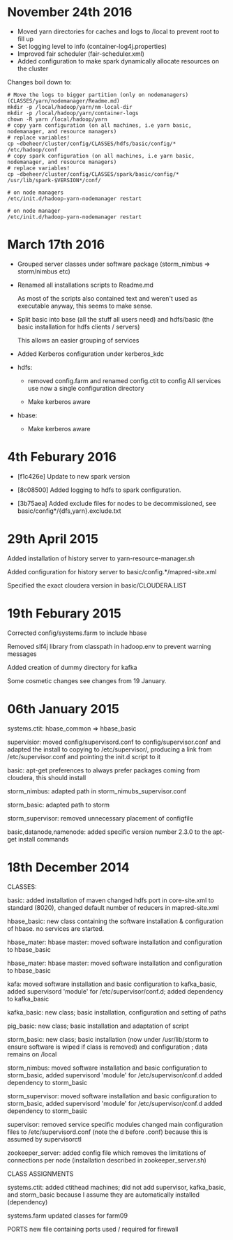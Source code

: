 # November 24th 2016


* Moved yarn directories for caches and logs to /local to prevent root to fill up
* Set logging level to info (container-log4j.properties)
* Improved fair scheduler (fair-scheduler.xml)
* Added configuration to make spark dynamically allocate resources on the cluster

Changes boil down to:

    # Move the logs to bigger partition (only on nodemanagers) (CLASSES/yarn/nodemanager/Readme.md)
    mkdir -p /local/hadoop/yarn/nm-local-dir
    mkdir -p /local/hadoop/yarn/container-logs
    chown -R yarn /local/hadoop/yarn
    # copy yarn configuration (on all machines, i.e yarn basic, nodemanager, and resource managers) 
    # replace variables!
    cp ~dbeheer/cluster/config/CLASSES/hdfs/basic/config/* /etc/hadoop/conf
    # copy spark configuration (on all machines, i.e yarn basic, nodemanager, and resource managers) 
    # replace variables!
    cp ~dbeheer/cluster/config/CLASSES/spark/basic/config/* /usr/lib/spark-$VERSION*/conf/

    # on node managers
    /etc/init.d/hadoop-yarn-nodemanager restart

    # on node manager
    /etc/init.d/hadoop-yarn-nodemanager restart

# March 17th 2016

* Grouped server classes under software package (storm_nimbus => storm/nimbus etc)
* Renamed all installations scripts to Readme.md 

   As most of the scripts also contained text and weren't used as executable anyway, this seems to make sense.

* Split basic into base (all the stuff all users need) and hdfs/basic (the basic installation for hdfs clients / servers)

   This allows an easier grouping of services

* Added Kerberos configuration under kerberos_kdc
  
* hdfs: 

  * removed config.farm and renamed config.ctit to config
    All services use now a single configuration directory
   
  * Make kerberos aware
   
* hbase: 

  * Make kerberos aware


# 4th Feburary 2016
* [f1c426e] Update to new spark version

* [8c08500] Added logging to hdfs to spark configuration.

* [3b75aea] Added exclude files for nodes to be decommissioned, see basic/config*/{dfs,yarn}.exclude.txt

# 29th April 2015

Added installation of history server to yarn-resource-manager.sh

Added configuration for history server to basic/config.*/mapred-site.xml

Specified the exact cloudera version in basic/CLOUDERA.LIST

# 19th Feburary 2015

Corrected config/systems.farm to include hbase

Removed slf4j library from classpath in hadoop.env to prevent warning messages

Added creation of dummy directory for kafka

Some cosmetic changes see changes from 19 January.

# 06th January 2015

systems.ctit: hbase_common => hbase_basic

supervisior: moved config/supervisord.conf to config/supervisor.conf and adapted the install
             to copying to /etc/supervisor/, producing a link from /etc/supervisor.conf and
						 pointing the init.d script to it

basic: apt-get preferences to always prefer packages coming from cloudera, this should install 

storm_nimbus: adapted path in storm_nimubs_supervisor.conf

storm_basic: adapted path to storm

storm_supervisor: removed unnecessary placement of configfile

basic,datanode,namenode: added specific version number 2.3.0 to the apt-get install commands

# 18th December 2014

CLASSES: 

basic:
	added installation of maven
	changed hdfs port in core-site.xml to standard (8020), 
	changed default number of reducers in mapred-site.xml

hbase_basic:
	new class containing the software installation & configuration of hbase. no services are started.
	
hbase_mater:
	hbase master: moved software installation and configuration to hbase_basic
	
hbase_mater:
	hbase master: moved software installation and configuration to hbase_basic

kafa:
	moved software installation and basic configuration to kafka_basic, added supervisord 'module' for /etc/supervisor/conf.d;
	added dependency to kafka_basic

kafka_basic:
	new class; basic installation, configuration and setting of paths

pig_basic:
	new class; basic installation and adaptation of script
	
storm_basic:
	new class; basic installation (now under /usr/lib/storm to ensure software is wiped if class is removed) and configuration ; data remains on  /local

storm_nimbus:
	moved software installation and basic configuration to storm_basic, added supervisord 'module' for /etc/supervisor/conf.d
	added dependency to storm_basic

storm_supervisor:
	moved software installation and basic configuration to storm_basic, added supervisord 'module' for /etc/supervisor/conf.d
	added dependency to storm_basic
	
supervisor:
	removed service specific modules 
	changed main configuration files to /etc/supervisord.conf (note the d before .conf) because this is assumed by supervisorctl

zookeeper_server:
	added config file which removes the limitations of connections per node (installation described in zookeeper_server.sh)

CLASS ASSIGNMENTS

systems.ctit: 
	added ctithead machines; did not add supervisor, kafka_basic, and storm_basic because I assume they are automatically installed (dependency)
	
systems.farm
	updated classes for farm09
	
PORTS
	new file containing ports used / required for firewall
	


